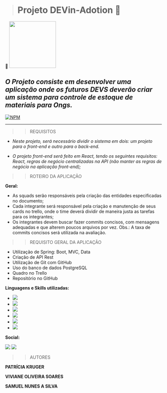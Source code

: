 ># Projeto DEVin-Adotion  :feet:
:paw_prints:
<img src="https://github.com/FuturoDEV-Ingleses/SQUAD01-Back-End/assets/101152820/711485b2-144b-438e-a09f-15a23a699485" widht="50px"  height="150px"/>



## *O Projeto consiste em desenvolver uma aplicação onde os futuros DEVS deverão criar um sistema para controle de estoque de materiais para Ongs.*

 [![NPM](https://img.shields.io/npm/l/react)](https://github.com/Patynet/ProjetoDevPraia/blob/develop/LICENCE)
__________

>>REQUISITOS 


- *Neste projeto, será necessário dividir o sistema em dois: um projeto para o front-end e outro para o back-end.*

- *O projeto front-end será feito em React, tendo os seguintes requisitos:*
*React, regras de negócio centralizadas na API (não manter as regras de negócio na aplicação front-end);*

>>ROTEIRO DA APLICAÇÃO 


**Geral:**
* As squads serão responsáveis pela criação das entidades especificadas no documento;
* Cada integrante será responsável pela criação e manutenção de seus cards no trello, onde o time deverá dividir de maneira justa as tarefas para os integrantes;
* Os integrantes devem buscar fazer commits concisos, com mensagens adequadas e que alterem poucos arquivos por vez. 
Obs.: A taxa de commits concisos será utilizada na avaliação.


>>REQUISITO GERAL DA APLICAÇÃO

* Utilização de Spring: Boot, MVC, Data
* Criação de API Rest
* Utilização de Git com GitHub
* Uso do banco de dados PostgreSQL
* Quadro no Trello
* Repositório no GitHub

**Linguagens e Skills utilizadas:**
- <img src="https://img.shields.io/badge/React-20232A?style=for-the-badge&logo=react&logoColor=61DAFB" />
- <img src="https://img.shields.io/badge/CSS-239120?&style=for-the-badge&logo=css3&logoColor=white" />
- <img src="https://img.shields.io/badge/JavaScript-F7DF1E?style=for-the-badge&logo=javascript&logoColor=black" />
- <img src="https://img.shields.io/badge/HTML-239120?style=for-the-badge&logo=html5&logoColor=white" />
- <img src="https://img.shields.io/badge/Markdown-000000?style=for-the-badge&logo=markdown&logoColor=white" />
- <img src="https://img.shields.io/badge/Vite-B73BFE?style=for-the-badge&logo=vite&logoColor=FFD62E" />

**Social:**

<img src="https://img.shields.io/badge/Slack-4A154B?style=for-the-badge&logo=slack&logoColor=white" />
<img src="https://img.shields.io/badge/GitHub-100000?style=for-the-badge&logo=github&logoColor=white" />


>>AUTORES

**PATRÍCIA KRUGER**

**VIVIANE OLIVEIRA SOARES**

**SAMUEL NUNES A SILVA**




